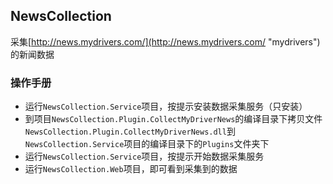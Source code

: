 ## NewsCollection

采集[http://news.mydrivers.com/](http://news.mydrivers.com/ "mydrivers")的新闻数据

### 操作手册

- 运行`NewsCollection.Service`项目，按提示安装数据采集服务（只安装）
- 到项目`NewsCollection.Plugin.CollectMyDriverNews`的编译目录下拷贝文件`NewsCollection.Plugin.CollectMyDriverNews.dll`到
`NewsCollection.Service`项目的编译目录下的`Plugins`文件夹下
- 运行`NewsCollection.Service`项目，按提示开始数据采集服务
- 运行`NewsCollection.Web`项目，即可看到采集到的数据
